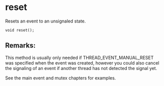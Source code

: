 # reset
Resets an event to an unsignaled state.

`void reset();`

## Remarks:
This method is usually only needed if THREAD_EVENT_MANUAL_RESET was specified when the event was created, however you could also cancel the signaling of an event if another thread has not detected the signal yet.

See the main event and mutex chapters for examples.
